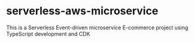 # serverless-aws-microservice
This is a Serverless Event-driven microservice E-commerce project using TypeScript development and CDK
